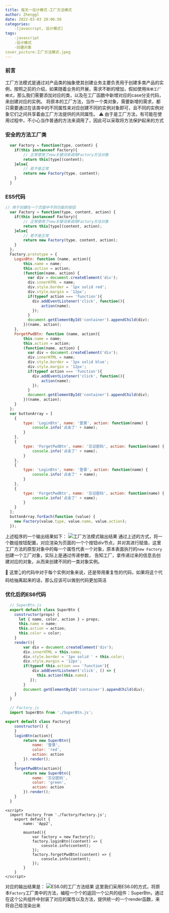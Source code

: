 ```yaml
---
title: 每天一设计模式-工厂方法模式
author: Zhenggl
date: 2022-03-03 20:06:56
categories:
    -[javascript, 设计模式]
tags:
    -javascript
    -设计模式
    -创建对象
cover_picture:工厂方法模式.jpeg
---
```


### 前言
工厂方法模式是通过对产品类的抽象使其创建业务主要负责用于创建多类产品的实例，按照之前的介绍，如果随着业务的开展，需求不断的增加，假如使用`简单工厂模式`，那么我们需要添加对应的类，以及在工厂函数中新增对应的case分支代码，
来创建对应的实例。
将原本的工厂方法，当作一个类对象，需要新增的需求，都只需要通过在该类中的不同属性来对应创建不同的实例对象即可，且不同的实例对象它们之间共享着由工厂方法提供的共同属性。
⚠️ 由于是工厂方法，有可能在使用过程中，不小心当作普通的方法来调用了，因此可以采取将方法保护起来的方式

### 安全的方法工厂类
```javascript
  var Factory = function(type, content) {
    if(this instanceof Factory){
    	// 正常使用了new关键词来调用Factory方法对象
    	return this[type](content);
    }else{
    	// 若不是正常
    	return new Factory(type, content);
    }
  }
```

### ES5代码
```javascript
// 用于创建在一个页面中不同功能的按钮
  var Factory = function(type, content, action) {
    if(this instanceof Factory){
    	// 正常使用了new关键词来调用Factory方法对象
    	return this[type](content, action);
    }else{
    	// 若不是正常
    	return new Factory(type, content, action);
    }
  };
  Factory.prototype = {
  	LoginBtn: function (name, action){
  		this.name = name;
  		this.action = action;
  		(function(name, action) {
  		  var div = document.createElement('div');
  		  div.innerHTML = name;
  		  div.style.border = '1px solid red';
  		  div.style.margin = '12px';
  		  if(typeof action === 'function'){
  		    div.addEventListener('click', function(){
  		    	action(name);
  		    });
  		  }
  		  document.getElementById('container').appendChild(div);
  		})(name, action);
  	},
  	ForgetPwdBtn: function (name, action){
  		this.name = name;
  		this.action = action;
  		(function(name, action) {
  		  var div = document.createElement('div');
  		  div.innerHTML = name;
  		  div.style.border = '1px solid blue';
  		  div.style.margin = '12px';
  		  if(typeof action === 'function'){
  		    div.addEventListener('click', function(){
  		    	action(name);
  		    });
  		  }
  		  document.getElementById('container').appendChild(div);
  		})(name, action);
  	}
  };
  var buttonArray = [
  	{
  		type: 'LoginBtn', name: '登录', action: function(name) {
  			console.info('点击了' + name);
  		}
  	},
  	{
  		type: 'ForgetPwdBtn', name: '忘记密码', action: function(name) {
  			console.info('点击了' + name);
  		}
  	},
    {
  		type: 'LoginBtn', name: '登录', action: function(name) {
  			console.info('点击了' + name);
  		}
  	},
  	{
  		type: 'ForgetPwdBtn', name: '忘记密码', action: function(name) {
  			console.info('点击了' + name);
  		}
  	}
  ];
  buttonArray.forEach(function (value) { 
    new Factory(value.type, value.name, value.action);	
  });
```
上述程序的一个输出结果如下：
![工厂方法模式输出结果](工厂方法模式输出结果.png)
通过上述的方式，将一个数组按钮配置，对应渲染为页面的一个个按钮div节点，并对其进行赋值，这里工厂方法的原型对象中的每一个属性代表一个对象，原本表面执行的`new Factory`创建一个工厂对象，实际上是通过传递参数，
告知工厂，拿传递过来的信息去创建对应的对象，从而来创建不同的一类对象实例。

🤔 这里👆的代码中对于每个实例对象来说，还是带用重复性的代码，如果将这个代码给抽离起来的话，那么应该可以做到代码更加简洁

### 优化后的ES6代码
```javascript
  // SuperBtn.js
  export default class SuperBtn {
	constructor(props) {
	  let { name, color, action } = props;
	  this.name = name;
	  this.action = action;
	  this.color = color;
	}
	render(){
		var div = document.createElement('div');
		div.innerHTML = this.name;
		div.style.border = '1px solid ' + this.color;
		div.style.margin = '12px';
		if(typeof this.action === 'function'){
		    div.addEventListener('click', () => {
  		   	  this.action(this.name);
  		   });
  		}
  		document.getElementById('container').appendChild(div);
	}
  }
```

```javascript
  // Factory.js
  import SuperBtn from './SuperBtn.js';

export default class Factory{
	constructor() {
	}
	loginBtn(action){
		return new SuperBtn({
			name: '登录',
			color: 'red',
			action: action
		}).render();
	}
	forgetPwdBtn(action){
		return new SuperBtn({
			name: '忘记密码',
			color: 'green',
			action: action
		}).render();
	}
  }
```

```vue
<script>
  import Factory from './factory/Factory.js';
    export default {
        name: 'App2',
    
        mounted(){
            var factory = new Factory();
            factory.loginBtn((content) => {
                console.info(content);
            });
            factory.forgetPwdBtn((content) => {
                console.info(content);
            });
        }
    }
</script>
```
对应的输出结果是：
![ES6.0的工厂方法结果](ES6.0的工厂方法结果.png)
这里我们采用ES6.0的方式，将原本`Factory`工厂类中的方法，编程一个个的返回一个公共的组件：SuperBtn，通过在这个公共组件中封装了对应的属性以及方法，提供统一的一个render函数，来将自己给渲染出来
